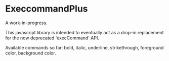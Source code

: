 # ExeccommandPlus

A work-in-progress.

This javascript library is intended to eventually act as a drop-in replacement for the now deprecated 'execCommand' API.

Available commands so far: bold, italic, underline, strikethrough, foreground color, background color.
